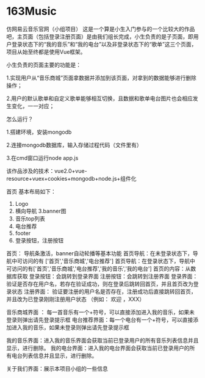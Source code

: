 # 163Music
仿网易云音乐官网（小组项目）
这是一个算是小生入门参与的一个比较大的作品吧，主页面（包括登录注册页面）是由我们组长完成，小生负责的是子页面，即用户登录状态下的“我的音乐”和“我的电台”以及非登录状态下的“歌单”这三个页面，项目从始至终都是使用Vue框架。

小生负责的页面主要的功能是：

1.实现用户从“音乐商城”页面拿数据并添加到该页面，对拿到的数据能够进行删除操作；

2.用户的默认歌单和自定义歌单能够相互切换，且数据和歌单电台图片也会相应发生变化，一一对应；

怎么运行？

1.搭建环境，安装mongodb

2.连接mongodb数据库，输入存储过程代码（文件里有）

3.在cmd窗口运行node app.js

该作品涉及的技术：vue2.0+vue-resource+vuex+cookies+mongodb+node.js+组件化

首页
基本布局如下：
1. Logo 
2. 横向导航
3.banner图
4. 音乐top列表
5. 电台推荐
6. footer
7. 登录按钮，注册按钮

首页： 导航条激活，banner自动轮播等基本功能
首页导航：在未登录状态下，导航中可访问的有 ['首页','音乐商城','电台推荐']
首页导航：在登录状态下，导航中可访问的有['首页','音乐商城','电台推荐','我的音乐','我的电台']
首页的内容：从数据库获取
登录按钮：会跳转到登录界面
注册按钮：会跳转到注册界面
登录界面： 验证是否存在用户名，若存在验证成功，则在登录后跳转回首页，并且首页改为登录状态
注册界面： 验证要注册的用户名是否存在，注册成功后直接跳转回首页，并且改为已登录刚刚注册用户状态
（例如： 欢迎 ，XXX）

音乐商城界面 ： 每一首音乐有一个+符号，可以直接添加进入我的音乐，如果未登录则弹出请先登录提示框
电台推荐界面：每一个电台有一个+符号，可以直接添加进入我的音乐，如果未登录则弹出请先登录提示框

我的音乐界面：进入我的音乐界面会获取当前已登录用户的所有音乐列表信息并且显示，进行删除。
我的电台界面：进入我的电台界面会获取当前已登录用户的所有电台列表信息并且显示，进行删除。

关于我们界面：展示本项目小组的一些信息
